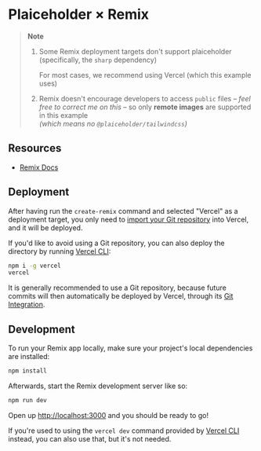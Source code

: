 # Plaiceholder × Remix

> **Note**
>
> 1. Some Remix deployment targets don't support plaiceholder (specifically, the `sharp` dependency)
>
>    For most cases, we recommend using Vercel (which this example uses)
>
> 2. Remix doesn't encourage developers to access `public` files – _feel free to correct me on this_ – so only **remote images** are supported in this example  
>    _(which means no `@plaiceholder/tailwindcss`)_

## Resources

- [Remix Docs](https://remix.run/docs)

## Deployment

After having run the `create-remix` command and selected "Vercel" as a deployment target, you only need to [import your Git repository](https://vercel.com/new) into Vercel, and it will be deployed.

If you'd like to avoid using a Git repository, you can also deploy the directory by running [Vercel CLI](https://vercel.com/cli):

```sh
npm i -g vercel
vercel
```

It is generally recommended to use a Git repository, because future commits will then automatically be deployed by Vercel, through its [Git Integration](https://vercel.com/docs/concepts/git).

## Development

To run your Remix app locally, make sure your project's local dependencies are installed:

```sh
npm install
```

Afterwards, start the Remix development server like so:

```sh
npm run dev
```

Open up [http://localhost:3000](http://localhost:3000) and you should be ready to go!

If you're used to using the `vercel dev` command provided by [Vercel CLI](https://vercel.com/cli) instead, you can also use that, but it's not needed.
